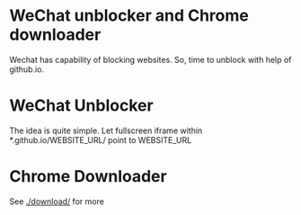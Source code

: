 # WeChat unblocker and Chrome downloader
Wechat has capability of blocking websites. So, time to unblock with help of github.io.

# WeChat Unblocker
The idea is quite simple. Let fullscreen iframe within *.github.io/WEBSITE_URL/ point to WEBSITE_URL

# Chrome Downloader
See [./download/](/tree/master/download) for more